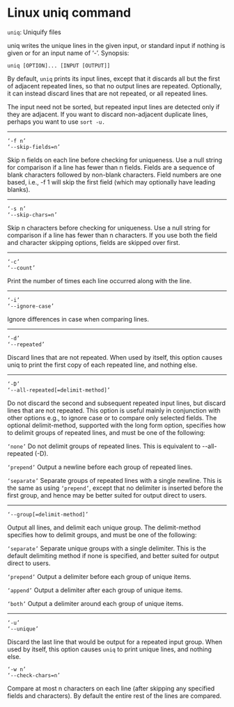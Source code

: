 # Linux uniq command 
`uniq`: Uniquify files

uniq writes the unique lines in the given input, or standard input if nothing is given or for an input name of ‘-’. Synopsis:

`uniq [OPTION]... [INPUT [OUTPUT]]`

By default, `uniq` prints its input lines, except that it discards all but the first of adjacent repeated lines, so that no output lines are repeated. Optionally, it can instead discard lines that are not repeated, or all repeated lines.

The input need not be sorted, but repeated input lines are detected only if they are adjacent. If you want to discard non-adjacent duplicate lines, perhaps you want to use `sort -u.`

***

```
‘-f n’
‘--skip-fields=n’
```
Skip n fields on each line before checking for uniqueness. Use a null string for comparison if a line has fewer than n fields. Fields are a sequence of blank characters followed by non-blank characters. Field numbers are one based, i.e., -f 1 will skip the first field (which may optionally have leading blanks).

---
```
‘-s n’
‘--skip-chars=n’
```
Skip n characters before checking for uniqueness. Use a null string for comparison if a line has fewer than n characters. If you use both the field and character skipping options, fields are skipped over first.
***
```
‘-c’
‘--count’
```
Print the number of times each line occurred along with the line.
***
```
‘-i’
‘--ignore-case’
```
Ignore differences in case when comparing lines.
***
```
‘-d’
‘--repeated’
```
Discard lines that are not repeated. When used by itself, this option causes uniq to print the first copy of each repeated line, and nothing else.
***
```
‘-D’
‘--all-repeated[=delimit-method]’
```
Do not discard the second and subsequent repeated input lines, but discard lines that are not repeated. This option is useful mainly in conjunction with other options e.g., to ignore case or to compare only selected fields. The optional delimit-method, supported with the long form option, specifies how to delimit groups of repeated lines, and must be one of the following:


`‘none’`
Do not delimit groups of repeated lines. This is equivalent to --all-repeated (-D).

`‘prepend’`
Output a newline before each group of repeated lines. 

`‘separate’`
Separate groups of repeated lines with a single newline. This is the same as using `‘prepend’`, except that no delimiter is inserted before the first group, and hence may be better suited for output direct to users.

***
```
‘--group[=delimit-method]’
```
Output all lines, and delimit each unique group. The delimit-method specifies how to delimit groups, and must be one of the following:

`‘separate’`
Separate unique groups with a single delimiter. This is the default delimiting method if none is specified, and better suited for output direct to users.

`‘prepend’`
Output a delimiter before each group of unique items.

`‘append’`
Output a delimiter after each group of unique items.

`‘both’`
Output a delimiter around each group of unique items.

***

```
‘-u’
‘--unique’
```
Discard the last line that would be output for a repeated input group. When used by itself, this option causes `uniq` to print unique lines, and nothing else.

```
‘-w n’
‘--check-chars=n’
```
Compare at most n characters on each line (after skipping any specified fields and characters). By default the entire rest of the lines are compared.
